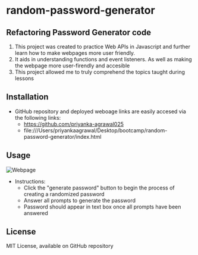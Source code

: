 # random-password-generator
## Refactoring Password Generator code

1. This project was created to practice Web APIs in Javascript and further learn how to make webpages more user friendly.
2. It aids in understanding functions and event listeners. As well as making the webpage more user-firendly and accesible
3. This project allowed me to truly comprehend the topics taught during lessons

## Installation

+ GitHub repository and deployed weboage links are easily accesed via the following links:
    + https://github.com/priyanka-agrawal025
    + file:///Users/priyankaagrawal/Desktop/bootcamp/random-password-generator/index.html

## Usage

![Webpage](assets/deployed-webpage.png.png)

+ Instructions:
    + Click the "generate password" button to begin the process of creating a randomized password
    + Answer all prompts to generate the password
    + Password should appear in text box once all prompts have been answered

## License

MIT License, available on GitHub repository
